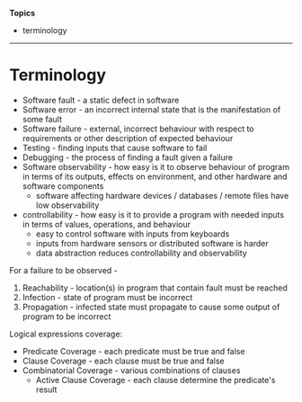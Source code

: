 **Topics**
- terminology
-------------
# Terminology
- Software fault - a static defect in software
- Software error - an incorrect internal state that is the manifestation of some fault
- Software failure - external, incorrect behaviour with respect to requirements or other description of expected behaviour
- Testing - finding inputs that cause software to fail
- Debugging - the process of finding a fault given a failure
- Software observability - how easy is it to observe behaviour of program in terms of its outputs, effects on environment, and other hardware and software components
	- software affecting hardware devices / databases / remote files have low observability
- controllability - how easy is it to provide a program with needed inputs in terms of values, operations, and behaviour
	- easy to control software with inputs from keyboards
	- inputs from hardware sensors or distributed software is harder
	- data abstraction reduces controllability and observability

For a failure to be observed - 
1. Reachability - location(s) in program that contain fault must be reached
2. Infection - state of program must be incorrect
3. Propagation - infected state must propagate to cause some output of program to be incorrect

Logical expressions coverage:
- Predicate Coverage - each predicate must be true and false
- Clause Coverage - each clause must be true and false
- Combinatorial Coverage - various combinations of clauses
	- Active Clause Coverage - each clause determine the predicate's result
